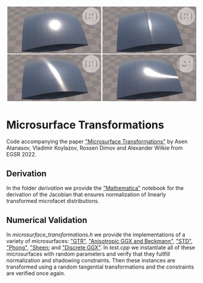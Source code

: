 <img src="https://raw.githubusercontent.com/ChaosGroup/microsurface-transformations/master/teaser.jpg" alt="Microsurface transformations teaser">

# Microsurface Transformations

Code accompanying the paper ["Microsurface Transformations"](https://docs.chaos.com/display/RESEARCH/Microsurface+Transformations) by Asen Atanasov, Vladimir Koylazov, Rossen Dimov and Alexander Wilkie from EGSR 2022.

## Derivation

In the folder *derivation* we provide the ["Mathematica"](https://www.wolfram.com/mathematica/) notebook for the derivation of the Jacobian that ensures normalization of linearly transformed microfacet distributions.

## Numerical Validation

In *microsurface_transformations.h* we provide the implementations of a variety of microsurfaces: ["GTR"](https://disneyanimation.com/publications/physically-based-shading-at-disney/), ["Anisotropic GGX and Beckmann"](https://www.cs.cornell.edu/~srm/publications/EGSR07-btdf.html), ["STD"](https://hal.archives-ouvertes.fr/hal-01535614), ["Phong"](https://www.cs.cornell.edu/~srm/publications/EGSR07-btdf.html), ["Sheen:](http://www.aconty.com/pdf/s2017_pbs_imageworks_sheen.pdf) and ["Discrete GGX"](https://www.cs.cornell.edu/projects/stochastic-sg14/). In *test.cpp* we instantiate all of these microsurfaces with random parameters and verify that they fullfill normalization and shadowing constraints. Then these instances are transformed using a random tangential transformations and the constraints are verified once again.